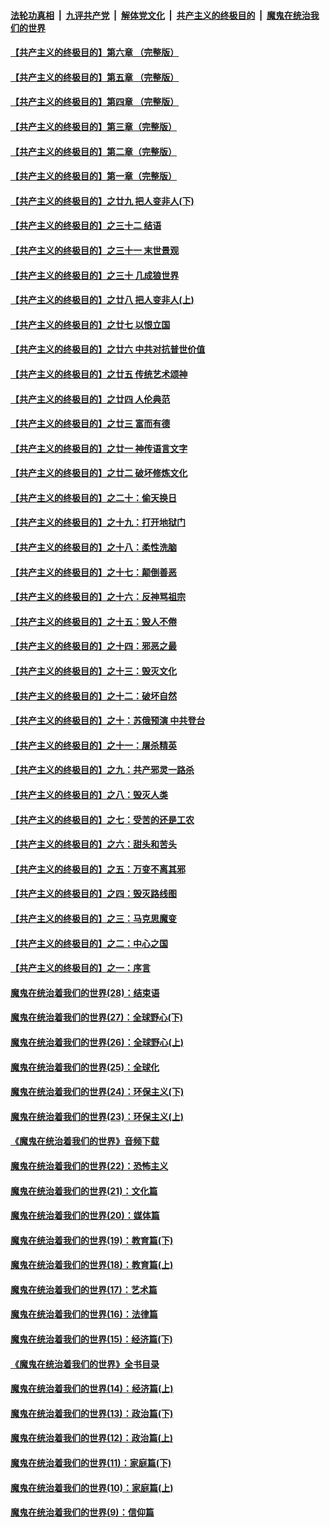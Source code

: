 ####  [法轮功真相](../../../../basic/blob/master/README.md?t=11082152) &nbsp;|&nbsp; [九评共产党](../../../../9ping.md/blob/master/README.md?t=11082152) &nbsp;|&nbsp; [解体党文化](../../../../jtdwh.md/blob/master/README.md?t=11082152)  &nbsp;|&nbsp; [共产主义的终极目的](../../../../gczydzjmd.md/blob/master/README.md?t=11082152) &nbsp;|&nbsp; [魔鬼在统治我们的世界](../../../../mgztzwmdsj.md/blob/master/README.md?t=11082152) 

#### [【共产主义的终极目的】第六章 （完整版）](../pages/nsc422/n11428913.md?t=11082152) 

#### [【共产主义的终极目的】第五章 （完整版）](../pages/nsc422/n11428912.md?t=11082152) 

#### [【共产主义的终极目的】第四章 （完整版）](../pages/nsc422/n11428907.md?t=11082152) 

#### [【共产主义的终极目的】第三章（完整版）](../pages/nsc422/n11428848.md?t=11082152) 

#### [【共产主义的终极目的】第二章（完整版）](../pages/nsc422/n11428831.md?t=11082152) 

#### [【共产主义的终极目的】第一章（完整版）](../pages/nsc422/n11417651.md?t=11082152) 

#### [【共产主义的终极目的】之廿九 把人变非人(下)](../pages/nsc422/n11344140.md?t=11082152) 

#### [【共产主义的终极目的】之三十二 结语](../pages/nsc422/n11360535.md?t=11082152) 

#### [【共产主义的终极目的】之三十一 末世景观](../pages/nsc422/n11351129.md?t=11082152) 

#### [【共产主义的终极目的】之三十 几成狼世界](../pages/nsc422/n11348280.md?t=11082152) 

#### [【共产主义的终极目的】之廿八 把人变非人(上)](../pages/nsc422/n11340492.md?t=11082152) 

#### [【共产主义的终极目的】之廿七 以恨立国](../pages/nsc422/n11336944.md?t=11082152) 

#### [【共产主义的终极目的】之廿六 中共对抗普世价值](../pages/nsc422/n11324785.md?t=11082152) 

#### [【共产主义的终极目的】之廿五 传统艺术颂神](../pages/nsc422/n11296396.md?t=11082152) 

#### [【共产主义的终极目的】之廿四 人伦典范](../pages/nsc422/n11296397.md?t=11082152) 

#### [【共产主义的终极目的】之廿三 富而有德](../pages/nsc422/n11283598.md?t=11082152) 

#### [【共产主义的终极目的】之廿一 神传语言文字](../pages/nsc422/n11263265.md?t=11082152) 

#### [【共产主义的终极目的】之廿二 破坏修炼文化](../pages/nsc422/n11245728.md?t=11082152) 

#### [【共产主义的终极目的】之二十：偷天换日](../pages/nsc422/n11238846.md?t=11082152) 

#### [【共产主义的终极目的】之十九：打开地狱门](../pages/nsc422/n11206376.md?t=11082152) 

#### [【共产主义的终极目的】之十八：柔性洗脑](../pages/nsc422/n11199994.md?t=11082152) 

#### [【共产主义的终极目的】之十七：颠倒善恶](../pages/nsc422/n11179782.md?t=11082152) 

#### [【共产主义的终极目的】之十六：反神骂祖宗](../pages/nsc422/n11166798.md?t=11082152) 

#### [【共产主义的终极目的】之十五：毁人不倦](../pages/nsc422/n11166792.md?t=11082152) 

#### [【共产主义的终极目的】之十四：邪恶之最](../pages/nsc422/n11150249.md?t=11082152) 

#### [【共产主义的终极目的】之十三：毁灭文化](../pages/nsc422/n11135227.md?t=11082152) 

#### [【共产主义的终极目的】之十二：破坏自然](../pages/nsc422/n11135214.md?t=11082152) 

#### [【共产主义的终极目的】之十：苏俄预演 中共登台](../pages/nsc422/n11118424.md?t=11082152) 

#### [【共产主义的终极目的】之十一：屠杀精英](../pages/nsc422/n11118442.md?t=11082152) 

#### [【共产主义的终极目的】之九：共产邪灵一路杀](../pages/nsc422/n11114139.md?t=11082152) 

#### [【共产主义的终极目的】之八：毁灭人类](../pages/nsc422/n11108503.md?t=11082152) 

#### [【共产主义的终极目的】之七：受苦的还是工农](../pages/nsc422/n11101809.md?t=11082152) 

#### [【共产主义的终极目的】之六：甜头和苦头](../pages/nsc422/n11096971.md?t=11082152) 

#### [【共产主义的终极目的】之五：万变不离其邪](../pages/nsc422/n11091285.md?t=11082152) 

#### [【共产主义的终极目的】之四：毁灭路线图](../pages/nsc422/n11086284.md?t=11082152) 

#### [【共产主义的终极目的】之三：马克思魔变](../pages/nsc422/n11061941.md?t=11082152) 

#### [【共产主义的终极目的】之二：中心之国](../pages/nsc422/n11047728.md?t=11082152) 

#### [【共产主义的终极目的】之一：序言](../pages/nsc422/n11086077.md?t=11082152) 

#### [魔鬼在统治着我们的世界(28)：结束语](../pages/nsc422/n10936246.md?t=11082152) 

#### [魔鬼在统治着我们的世界(27)：全球野心(下)](../pages/nsc422/n10928319.md?t=11082152) 

#### [魔鬼在统治着我们的世界(26)：全球野心(上)](../pages/nsc422/n10900318.md?t=11082152) 

#### [魔鬼在统治着我们的世界(25)：全球化](../pages/nsc422/n10788205.md?t=11082152) 

#### [魔鬼在统治着我们的世界(24)：环保主义(下)](../pages/nsc422/n10695307.md?t=11082152) 

#### [魔鬼在统治着我们的世界(23)：环保主义(上)](../pages/nsc422/n10688613.md?t=11082152) 

#### [《魔鬼在统治着我们的世界》音频下载](../pages/nsc422/n10635553.md?t=11082152) 

#### [魔鬼在统治着我们的世界(22)：恐怖主义](../pages/nsc422/n10614727.md?t=11082152) 

#### [魔鬼在统治着我们的世界(21)：文化篇](../pages/nsc422/n10597706.md?t=11082152) 

#### [魔鬼在统治着我们的世界(20)：媒体篇](../pages/nsc422/n10586579.md?t=11082152) 

#### [魔鬼在统治着我们的世界(19)：教育篇(下)](../pages/nsc422/n10564808.md?t=11082152) 

#### [魔鬼在统治着我们的世界(18)：教育篇(上)](../pages/nsc422/n10526970.md?t=11082152) 

#### [魔鬼在统治着我们的世界(17)：艺术篇](../pages/nsc422/n10499093.md?t=11082152) 

#### [魔鬼在统治着我们的世界(16)：法律篇](../pages/nsc422/n10485969.md?t=11082152) 

#### [魔鬼在统治着我们的世界(15)：经济篇(下)](../pages/nsc422/n10469975.md?t=11082152) 

#### [《魔鬼在统治着我们的世界》全书目录](../pages/nsc422/n10464261.md?t=11082152) 

#### [魔鬼在统治着我们的世界(14)：经济篇(上)](../pages/nsc422/n10457370.md?t=11082152) 

#### [魔鬼在统治着我们的世界(13)：政治篇(下)](../pages/nsc422/n10448270.md?t=11082152) 

#### [魔鬼在统治着我们的世界(12)：政治篇(上)](../pages/nsc422/n10444576.md?t=11082152) 

#### [魔鬼在统治着我们的世界(11)：家庭篇(下)](../pages/nsc422/n10440961.md?t=11082152) 

#### [魔鬼在统治着我们的世界(10)：家庭篇(上)](../pages/nsc422/n10435448.md?t=11082152) 

#### [魔鬼在统治着我们的世界(9)：信仰篇](../pages/nsc422/n10432159.md?t=11082152) 

